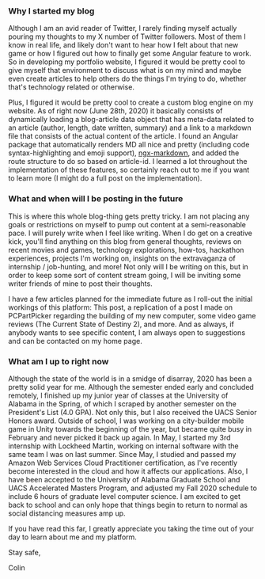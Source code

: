 ### **Why I started my blog**

Although I am an avid reader of Twitter, I rarely finding myself actually pouring my thoughts to my X number of Twitter followers. Most of them I know in real life, and likely don't want to hear how I felt about that new game or how I figured out how to finally get some Angular feature to work. So in developing my portfolio website, I figured it would be pretty cool to give myself that environment to discuss what is on my mind and maybe even create articles to help others do the things I'm trying to do, whether that's technology related or otherwise. 

Plus, I figured it would be pretty cool to create a custom blog engine on my website. As of right now (June 28th, 2020) it basically consists of dynamically loading a blog-article data object that has meta-data related to an article (author, length, date written, summary) and a link to a markdown file that consists of the actual content of the article. I found an Angular package that automatically renders MD all nice and pretty (including code syntax-highlighting and emoji support), [ngx-markdown](https://www.npmjs.com/package/ngx-markdown), and added the route structure to do so based on article-id. I learned a lot throughout the implementation of these features, so certainly reach out to me if you want to learn more (I might do a full post on the implementation).

### **What and when will I be posting in the future**

This is where this whole blog-thing gets pretty tricky. I am not placing any goals or restrictions on myself to pump out content at a semi-reasonable pace. I will purely write when I feel like writing. When I do get on a creative kick, you'll find anything on this blog from general thoughts, reviews on recent movies and games, technology explorations, how-tos, hackathon experiences, projects I'm working on, insights on the extravaganza of internship / job-hunting, and more! Not only will I be writing on this, but in order to keep some sort of content stream going, I will be inviting some writer friends of mine to post their thoughts.

I have a few articles planned for the immediate future as I roll-out the initial workings of this platform: This post, a replication of a post I made on PCPartPicker regarding the building of my new computer, some video game reviews (The Current State of Destiny 2), and more. And as always, if anybody wants to see specific content, I am always open to suggestions and can be contacted on my home page. 

### **What am I up to right now**

Although the state of the world is in a smidge of disarray, 2020 has been a pretty solid year for me. Although the semester ended early and concluded remotely, I finished up my junior year of classes at the University of Alabama in the Spring, of which I scraped by another semester on the President's List (4.0 GPA). Not only this, but I also received the UACS Senior Honors award. Outside of school, I was working on a city-builder mobile game in Unity towards the beginning of the year, but became quite busy in February and never picked it back up again. In May, I started my 3rd internship with Lockheed Martin, working on internal software with the same team I was on last summer. Since May, I studied and passed my Amazon Web Services Cloud Practitioner certification, as I've recently become interested in the cloud and how it affects our applications. Also, I have been accepted to the University of Alabama Graduate School and UACS Accelerated Masters Program, and adjusted my Fall 2020 schedule to include 6 hours of graduate level computer science. I am excited to get back to school and can only hope that things begin to return to normal as social distancing measures amp up. 

If you have read this far, I greatly appreciate you taking the time out of your day to learn about me and my platform. 

Stay safe,

Colin